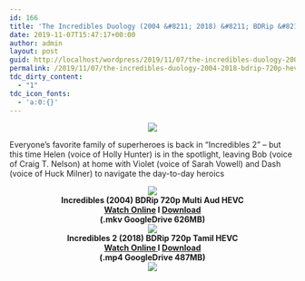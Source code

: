 ```yaml
---
id: 166
title: 'The Incredibles Duology (2004 &#8211; 2018) &#8211; BDRip &#8211; 720p &#8211; HEVC &#8211; [Tamil +Hindi(1) + English (1)] &#8211; x264 &#8211; 500MB'
date: 2019-11-07T15:47:17+00:00
author: admin
layout: post
guid: http://localhost/wordpress/2019/11/07/the-incredibles-duology-2004-2018-bdrip-720p-hevc-tamil-hindi1-english-1-x264-500mb/
permalink: /2019/11/07/the-incredibles-duology-2004-2018-bdrip-720p-hevc-tamil-hindi1-english-1-x264-500mb/
tdc_dirty_content:
  - "1"
tdc_icon_fonts:
  - 'a:0:{}'
---
```

<div dir="ltr" style="text-align: left;" trbidi="on">
  <div class="separator" style="clear: both; text-align: center;">
  </div>
  
  <h3 class="bNg8Rb" style="background-color: white; clip: rect(1px, 1px, 1px, 1px); color: #222222; font-family: arial, sans-serif; font-size: medium; font-weight: normal; height: 1px; margin: 0px; overflow: hidden; padding: 0px; position: absolute; white-space: nowrap; width: 1px; z-index: -1000;">
    Description
  </h3>
  
  <div class="separator" style="clear: both; text-align: center;">
    <a href="https://1.bp.blogspot.com/-7SsDZomgW0A/XQi23tHDnAI/AAAAAAAAAjs/UjqoNaLy-TE4Hhbttb8b5UE4K66RX0qXgCLcBGAs/s1600/incredibles_1_and_2_wallpaper_by_the_dark_mamba_995_dcetysq-pre.jpg" imageanchor="1" style="margin-left: 1em; margin-right: 1em;"><img border="0" data-original-height="670" data-original-width="1192" src="https://1.bp.blogspot.com/-7SsDZomgW0A/XQi23tHDnAI/AAAAAAAAAjs/UjqoNaLy-TE4Hhbttb8b5UE4K66RX0qXgCLcBGAs/s1600/incredibles_1_and_2_wallpaper_by_the_dark_mamba_995_dcetysq-pre.jpg" /></a>
  </div>
  
  <p>
    <span style="background-color: white; color: #222222; font-family: "arial" , sans-serif; font-size: x-small;">Everyone’s favorite family of superheroes is back in “Incredibles 2” – but this time Helen (voice of Holly Hunter) is in the spotlight, leaving Bob (voice of Craig T. Nelson) at home with Violet (voice of Sarah Vowell) and Dash (voice of Huck Milner) to navigate the day-to-day heroics</span>
  </p>
  
  <div class="separator" style="clear: both; text-align: center;">
    <a href="https://2.bp.blogspot.com/-fai1ZuUwnbA/XIjy2aT4irI/AAAAAAAAANw/WFW0YRK47_8GLAt3pPBSzBk0GJA6Mk5fgCPcBGAYYCw/s1600/torrborder.gif" imageanchor="1" style="margin-left: 1em; margin-right: 1em;"><img border="0" data-original-height="3" data-original-width="500" src="https://2.bp.blogspot.com/-fai1ZuUwnbA/XIjy2aT4irI/AAAAAAAAANw/WFW0YRK47_8GLAt3pPBSzBk0GJA6Mk5fgCPcBGAYYCw/s1600/torrborder.gif" /></a>
  </div>
  
  <div class="separator" style="clear: both; text-align: center;">
    <span style="font-family: "arial" , "helvetica" , sans-serif; font-size: large;"><b>Incredibles (2004) BDRip 720p Multi Aud HEVC</b></span>
  </div>
  
  <div class="separator" style="clear: both; text-align: center;">
    <span style="font-family: "arial" , "helvetica" , sans-serif; font-size: large;"><b><a href="https://toonnetworktamilvideos.blogspot.com/p/the-incredibles-2004.html">Watch Online</a> I <a href="https://drive.google.com/file/d/1ddyLfEvVQUGA4SfyqpvKTWfpEQddA8Wy/view">Download</a></b></span>
  </div>
  
  <div class="separator" style="clear: both; text-align: center;">
    <span style="font-family: "arial" , "helvetica" , sans-serif; font-size: large;"><b>(.mkv GoogleDrive 626MB)</b></span>
  </div>
  
  <div class="separator" style="clear: both; text-align: center;">
    <a href="https://2.bp.blogspot.com/-fai1ZuUwnbA/XIjy2aT4irI/AAAAAAAAANw/WFW0YRK47_8GLAt3pPBSzBk0GJA6Mk5fgCPcBGAYYCw/s1600/torrborder.gif" imageanchor="1" style="margin-left: 1em; margin-right: 1em;"><img border="0" data-original-height="3" data-original-width="500" src="https://2.bp.blogspot.com/-fai1ZuUwnbA/XIjy2aT4irI/AAAAAAAAANw/WFW0YRK47_8GLAt3pPBSzBk0GJA6Mk5fgCPcBGAYYCw/s1600/torrborder.gif" /></a>
  </div>
  
  <div class="separator" style="clear: both; text-align: center;">
    <span style="font-family: "arial" , "helvetica" , sans-serif; font-size: large;"><b>Incredibles 2 (2018) BDRip 720p Tamil HEVC</b></span>
  </div>
  
  <div class="separator" style="clear: both; text-align: center;">
    <span style="font-family: "arial" , "helvetica" , sans-serif; font-size: large;"><b><a href="https://toonnetworktamilvideos.blogspot.com/p/incredibles-2-2018.html" target="_blank" rel="noopener noreferrer">Watch Online </a>I <a href="https://drive.google.com/file/d/1VoRr1IS-0weB8xkibqTHCm_o4zSlVIUA/view" target="_blank" rel="noopener noreferrer">Download</a></b></span>
  </div>
  
  <div class="separator" style="clear: both; text-align: center;">
    <span style="font-family: "arial" , "helvetica" , sans-serif; font-size: large;"><b>(.mp4 GoogleDrive 487MB)</b></span>
  </div>
  
  <div class="separator" style="clear: both; text-align: center;">
    <img src="https://2.bp.blogspot.com/-fai1ZuUwnbA/XIjy2aT4irI/AAAAAAAAANw/WFW0YRK47_8GLAt3pPBSzBk0GJA6Mk5fgCPcBGAYYCw/s1600/torrborder.gif" />
  </div>
</div>